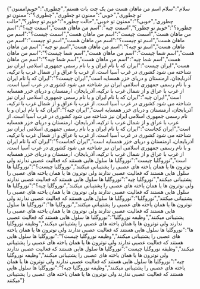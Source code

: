 {"سلام":"سلام اسم من ماهان هست من یک چت بات هستم","چطوری":"خوبم!ممنون تو چطوری","خوبی":"ممنون تو چطوری","چطوری؟":"ممنون تو چطوری","خوبی؟":"ممنون تو خوبی","حالت چطوره":"خوبم تو چطور؟","حالت چطوره؟":"خوبم تو چطور؟","اسمت چیه":"اسم من ماهان هست","اسمت چیه؟":"اسم من ماهان هست","اسمت چیست":"اسم من ماهان هست","اسمت چیست؟":"اسم من ماهان هست","اسم تو چیست؟":"اسم من ماهان هست","اسم تو چیست":"اسم من ماهان هست","اسم تو چیه؟":"اسم من ماهان هست","اسم تو چیه":"اسم من ماهان هست","اسم شما چیست":"اسم من ماهان هست","اسم شما چیست؟":"اسم من ماهان هست","اسم شما چیه":"اسم من ماهان هست","اسم شما چیه؟":"اسم من ماهان هست","ایران چیست":"ایران که با نام ایران و با نام رسمی جمهوری اسلامی ایران نیز شناخته می شود کشوری در غرب آسیا است.  از غرب با عراق و از شمال غرب با ترکیه، آذربایجان، ارمنستان و دریای خزر همسایه است","ایران چیست؟":"ایران که با نام ایران و با نام رسمی جمهوری اسلامی ایران نیز شناخته می شود کشوری در غرب آسیا است.  از غرب با عراق و از شمال غرب با ترکیه، آذربایجان، ارمنستان و دریای خزر همسایه است","ایران چیه":"ایران که با نام ایران و با نام رسمی جمهوری اسلامی ایران نیز شناخته می شود کشوری در غرب آسیا است.  از غرب با عراق و از شمال غرب با ترکیه، آذربایجان، ارمنستان و دریای خزر همسایه است","ایران چیه؟":"ایران که با نام ایران و با نام رسمی جمهوری اسلامی ایران نیز شناخته می شود کشوری در غرب آسیا است.  از غرب با عراق و از شمال غرب با ترکیه، آذربایجان، ارمنستان و دریای خزر همسایه است","ایران کجاست":"ایران که با نام ایران و با نام رسمی جمهوری اسلامی ایران نیز شناخته می شود کشوری در غرب آسیا است.  از غرب با عراق و از شمال غرب با ترکیه، آذربایجان، ارمنستان و دریای خزر همسایه است","ایران کجاست؟":"ایران که با نام ایران و با نام رسمی جمهوری اسلامی ایران نیز شناخته می شود کشوری در غرب آسیا است.  از غرب با عراق و از شمال غرب با ترکیه، آذربایجان، ارمنستان و دریای خزر همسایه است","نوروگلیا چیست":"نوروگلیا ها سلول هایی هستند که فعالیت عصبی ندارند ولی نوترون ها یا همان یاخته های عصبی را پشتیبانی میکنند","نوروگلیا چیست؟":"نوروگلیا ها سلول هایی هستند که فعالیت عصبی ندارند ولی نوترون ها یا همان یاخته های عصبی را پشتیبانی میکنند","نوروگلیا چیه":"نوروگلیا ها سلول هایی هستند که فعالیت عصبی ندارند ولی نوترون ها یا همان یاخته های عصبی را پشتیبانی میکنند","نوروگلیا چیه؟":"نوروگلیا ها سلول هایی هستند که فعالیت عصبی ندارند ولی نوترون ها یا همان یاخته های عصبی را پشتیبانی میکنند","نوروگلیا":"نوروگلیا ها سلول هایی هستند که فعالیت عصبی ندارند ولی نوترون ها یا همان یاخته های عصبی را پشتیبانی میکنند","نوروگلیا ها":"نوروگلیا ها سلول هایی هستند که فعالیت عصبی ندارند ولی نوترون ها یا همان یاخته های عصبی را پشتیبانی میکنند","وظیفه نوروگلیا":"نوروگلیا ها سلول هایی هستند که فعالیت عصبی ندارند ولی نوترون ها یا همان یاخته های عصبی را پشتیبانی میکنند","وظیفه نوروگلیا ها":"نوروگلیا ها سلول هایی هستند که فعالیت عصبی ندارند ولی نوترون ها یا همان یاخته های عصبی را پشتیبانی میکنند","وظیفه نوروگلیا چیست؟":"نوروگلیا ها سلول هایی هستند که فعالیت عصبی ندارند ولی نوترون ها یا همان یاخته های عصبی را پشتیبانی میکنند","وظیفه نوروگلیا چیست":"نوروگلیا ها سلول هایی هستند که فعالیت عصبی ندارند ولی نوترون ها یا همان یاخته های عصبی را پشتیبانی میکنند","وظیفه نوروگلیا چیه":"نوروگلیا ها سلول هایی هستند که فعالیت عصبی ندارند ولی نوترون ها یا همان یاخته های عصبی را پشتیبانی میکنند","وظیفه نوروگلیا چیه؟":"نوروگلیا ها سلول هایی هستند که فعالیت عصبی ندارند ولی نوترون ها یا همان یاخته های عصبی را پشتیبانی میکنند"}